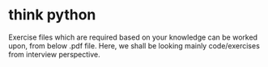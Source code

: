 # think python

Exercise files which are required based on your knowledge can be worked upon, from below .pdf file.
Here, we shall be looking mainly code/exercises from interview perspective.
